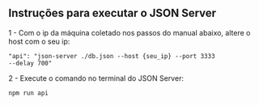## Instruções para executar o JSON Server

1 - Com o ip da máquina coletado nos passos do manual abaixo, altere o host com o seu ip:

<code>"api": "json-server ./db.json --host {seu_ip} --port 3333 --delay 700"</code>

2 - Execute o comando no terminal do JSON Server:

<code>npm run api</code>